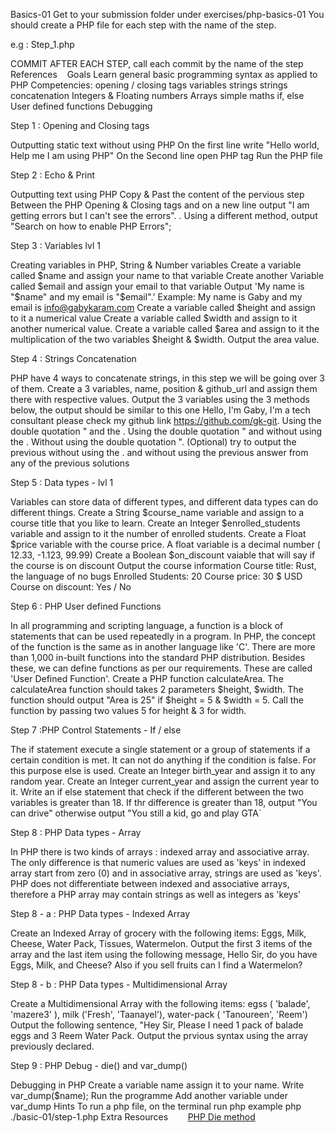 Basics-01
Get to your submission folder under exercises/php-basics-01
You should create a PHP file for each step with the name of the step.

e.g : Step_1.php

COMMIT AFTER EACH STEP, call each commit by the name of the step
References
​​
​​
​​
Goals
Learn general basic programming syntax as applied to PHP
Competencies:
opening / closing tags
variables
strings
strings concatenation
Integers & Floating numbers
Arrays
simple maths
if, else
User defined functions
Debugging

Step 1 : Opening and Closing tags

Outputting static text without using PHP
On the first line write "Hello world, Help me I am using PHP"
On the Second line open PHP tag <?php
On the Third line close the PHP tag ?>
Run the PHP file

Step 2 : Echo & Print

Outputting text using PHP
Copy & Past the content of the pervious step
Between the PHP Opening & Closing tags and on a new line output "I am getting errors but I can't see the errors".
. Using a different method, output "Search on how to enable PHP Errors";

Step 3 : Variables lvl 1

Creating variables in PHP, String & Number variables
Create a variable called $name and assign your name to that variable
Create another Variable called $email and assign your email to that variable
Output 'My name is "$name" and my email is "$email".' Example: My name is Gaby and my email is info@gabykaram.com
Create a variable called $height and assign to it a numerical value
Create a variable called $width and assign to it another numerical value.
Create a variable called $area and assign to it the multiplication of the two variables $height & $width.
Output the area value.
<?php
$variable_name = 'something';
$another_variable_name = 12;
​
// Output
echo $variable_name;
?>

Step 4 : Strings Concatenation

PHP have 4 ways to concatenate strings, in this step we will be going over 3 of them.
Create a 3 variables, name, position & github_url and assign them there with respective values.
Output the 3 variables using the 3 methods below, the output should be similar to this one Hello, I'm Gaby, I'm a tech consultant please check my github link https://github.com/gk-git.
Using the double quotation " and the .
Using the double quotation " and without using the .
Without using the double quotation ".
(Optional) try to output the previous without using the . and without using the previous answer from any of the previous solutions

Step 5 : Data types - lvl 1

Variables can store data of different types, and different data types can do different things.
Create a String $course_name variable and assign to a course title that you like to learn.
Create an Integer $enrolled_students variable and assign to it the number of enrolled students.
Create a Float $price variable with the course price. A float variable is a decimal number ( 12.33, -1.123, 99.99)
Create a Boolean $on_discount vaiable that will say if the course is on discount
Output the course information
Course title: Rust, the language of no bugs
Enrolled Students: 20
Course price: 30 $ USD
Course on discount: Yes / No

Step 6 : PHP User defined Functions

In all programming and scripting language, a function is a block of statements that can be used repeatedly in a program. In PHP, the concept of the function is the same as in another language like 'C'. There are more than 1,000 in-built functions into the standard PHP distribution. Besides these, we can define functions as per our requirements. These are called 'User Defined Function'.
Create a PHP function calculateArea.
The calculateArea function should takes 2 parameters $height, $width.
The function should output "Area is 25" if $height = 5 & $width = 5.
Call the function by passing two values 5 for height & 3 for width.

Step 7 :PHP Control Statements -  If / else

The if statement execute a single statement or a group of statements if a certain condition is met. It can not do anything if the condition is false. For this purpose else is used.
Create an Integer birth_year and assign it to any random year.
Create an Integer current_year and assign the current year to it.
Write an if else statement that check if the different between the two variables is greater than 18.
If thr difference is greater than 18, output "You can drive" otherwise output "You still a kid, go and play GTA`

Step 8 : PHP Data types - Array

In PHP there is two kinds of arrays : indexed array and associative array. The only difference is that numeric values are used as 'keys' in indexed array start from zero (0) and in associative array, strings are used as 'keys'. PHP does not differentiate between indexed and associative arrays, therefore a PHP array may contain strings as well as integers as 'keys'

Step 8 - a : PHP Data types - Indexed Array

Create an Indexed Array of grocery with the following items: Eggs, Milk, Cheese, Water Pack, Tissues, Watermelon.
Output the first 3 items of the array and the last item using the following message, Hello Sir, do you have Eggs, Milk, and Cheese? Also if you sell fruits can I find a Watermelon?

Step 8 - b : PHP Data types - Multidimensional Array

Create a Multidimensional Array with the following items: egss ( 'balade', 'mazere3' ), milk ('Fresh', 'Taanayel'), water-pack ( 'Tanoureen', 'Reem')
Output the following sentence, "Hey Sir, Please I need 1 pack of balade eggs and 3 Reem Water Pack.
Output the prvious syntax using the array previously declared.

Step 9 : PHP Debug - die() and var_dump()

Debugging in PHP
Create a variable name assign it to your name.
Write var_dump($name);
Run the programme
Add another variable under var_dump 
Hints
To run a php file, on the terminal run php <path-to-php-file>
example php ./basic-01/step-1.php
Extra Resources
​​
​​
​​
​​
​​
​​
​​
[PHP Die method]()
​​
​​